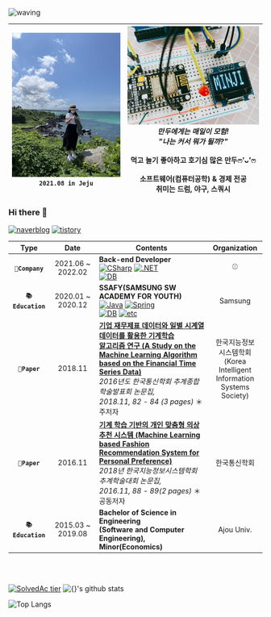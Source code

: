![waving](https://capsule-render.vercel.app/api?type=waving&height=200&text=I'm%20Back-end%20Developer%20MinJi⚾!&fontSize=50&fontAlign=50&fontAlignY=40&color=gradient&animation=twinkling$desc=Back-end%20Developer&descAlignY=51&descAlign=62)

<!-- <img src="./image/MINJI_PROFILE_2021.08.jpg" width="40%">
<img src="./image/MINJI.jpg" width="50%"> -->

![image.jpg1](./image/MINJI_PROFILE_2021.08.jpg) `2021.08 in Jeju` |![image.jpg2](./image/MINJI.jpg) _만두에게는 매일이 모험! <br> "나는 커서 뭐가 될까?"_ <br><br> 먹고 놀기 좋아하고 호기심 많은 만두ෆ’ᴗ’ෆ <br><br> 소프트웨어(컴퓨터공학) & 경제 전공 <br> 취미는 드럼, 야구, 스쿼시 <!-- <br></br>I love computer💻 -->
--- | --- | 

### Hi there 👋

<!-- badges -->
[![naverblog](https://img.shields.io/badge/naverblog-badge?style=flat-squre&logo=Blogger&logoColor=white)](https://blog.naver.com/ming___jee)
[![tistory](https://img.shields.io/badge/-tistory-orange?style=flat-squre&logo=Micro.blog&logoColor=white)](https://ming-jee.tistory.com/)

<!--
**psS2mj/psS2mj** is a ✨ _special_ ✨ repository because its `README.md` (this file) appears on your GitHub profile.

Here are some ideas to get you started:

- 🔭 I’m currently working on ...
- 🌱 I’m currently learning ...
- 👯 I’m looking to collaborate on ...
- 🤔 I’m looking for help with ...
- 💬 Ask me about ...
- 📫 How to reach me: ...
- 😄 Pronouns: ...
- ⚡ Fun fact: ...
-->

<!-- ----- -->

<!-- 연혁 -->
|         Type          |       Date        | Contents                                  |  Organization   |
| :-------------------: | :---------------: | --------------------------------- | :-------------: |
|   **`🌱Company`**   |     2021.06 ~ 2022.02    | **Back-end Developer** <br>[![CSharp](https://img.shields.io/badge/language-CSharp_·_JavaScript-brightgreen?logo=CSharp)]() [![.NET](https://img.shields.io/badge/framework-ASP.NET_Core_MVC-blueviolet?logo=.NET)]() <br>[![DB](https://img.shields.io/badge/database-MS--SQL_·_MariaDB-blue?logo=MariaDB)]() |    ⚾    |
|   **`📚Education`**  | 2020.01 ~ 2020.12 | **SSAFY(SAMSUNG SW ACADEMY FOR YOUTH)** <br>[![Java](https://img.shields.io/badge/language-Java_·_JavaScript_·_Python-brightgreen?logo=Java)]() [![Spring](https://img.shields.io/badge/framework-Spring_Boot_·_Vue.js-blueviolet?logo=SpringBoot)]() <br>[![DB](https://img.shields.io/badge/database-MySQL-blue?logo=MySQL)]() [![etc](https://img.shields.io/badge/etc-YOLOv5-red)]() |  Samsung  |
|   **`📜Paper`**  | 2018.11 | **[기업 재무제표 데이터와 일별 시계열 데이터를 활용한 기계학습<br> 알고리즘 연구 (A Study on the Machine Learning Algorithm<br> based on the Financial Time Series Data)](https://www.dbpia.co.kr/journal/articleDetail?nodeId=NODE07608136)** <br>_2016년도 한국통신학회 추계종합학술발표회 논문집, <br>2018.11, 82 - 84 (3 pages)_ ＊주저자 |  한국지능정보<br>시스템학회<br>(Korea Intelligent <br>Information <br>Systems Society)  |
|   **`📜Paper`**  | 2016.11 | **[기계 학습 기반의 개인 맞춤형 의상 추천 시스템 (Machine Learning<br> based Fashion Recommendation System for Personal Preference)](https://www.dbpia.co.kr/journal/articleDetail?nodeId=NODE07082985)** <br>_2018년 한국지능정보시스템학회 추계학술대회 논문집, <br>2016.11, 88 - 89(2 pages)_ ＊공동저자 |  한국통신학회  |
|  **`📚Education`** | 2015.03 ~ 2019.08 | **Bachelor of Science in Engineering<br>(Software and Computer Engineering), Minor(Economics)** | Ajou Univ. |

<br></br>

<!-- 백준 티어 -->
[![SolvedAc tier](http://mazassumnida.wtf/api/generate_badge?boj=psS2mj)](https://solved.ac/psS2mj)
![{}'s github stats](https://github-readme-stats.vercel.app/api?username=psS2mj&show_icons=true&&theme=dracula&&count_private=true)

![Top Langs](https://github-readme-stats.vercel.app/api/top-langs/?username=psS2mj&layout=compact)
